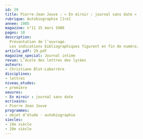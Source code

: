 ```yaml
---
id: 29
title: Pierre-Jean Jouve : « En miroir : journal sans date »
rubrique: Autobiographie [1re]
annee: 1985
magazine: n°11 15 mars 1986
pages: 10
description: 
  Présentation de l’ouvrage.
  Les indications bibliographiques figurent en fin de numéro.
article_pdf: 29.pdf
magazine_special: Journal intime
revue: L’école des lettres des lycées
auteurs:
- Christiane Blot-Labarrère
disciplines:
- lettres
niveau_etudes:
- première
oeuvres:
- En miroir : journal sans date
ecrivains:
- Pierre Jean Jouve
programmes:
- objet d’étude - autobiographie
siecles:
- 19e siècle
- 20e siècle
---
```

